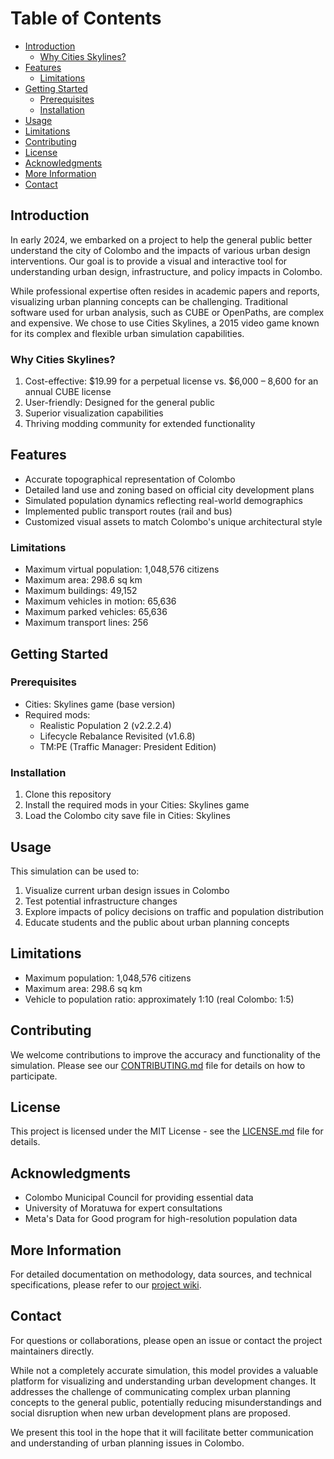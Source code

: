 # Table of Contents

- [Introduction](#introduction)
  - [Why Cities Skylines?](#why-cities-skylines)
- [Features](#features)
  - [Limitations](#limitations)
- [Getting Started](#getting-started)
  - [Prerequisites](#prerequisites)
  - [Installation](#installation)
- [Usage](#usage)
- [Limitations](#limitations-1)
- [Contributing](#contributing)
- [License](#license)
- [Acknowledgments](#acknowledgments)
- [More Information](#more-information)
- [Contact](#contact)

## Introduction

In early 2024, we embarked on a project to help the general public better understand the city of Colombo and the impacts of various urban design interventions.  Our goal is to provide a visual and interactive tool for understanding urban design, infrastructure, and policy impacts in Colombo.

While professional expertise often resides in academic papers and reports, visualizing urban planning concepts can be challenging. Traditional software used for urban analysis, such as CUBE or OpenPaths, are complex and expensive. We chose to use Cities Skylines, a 2015 video game known for its complex and flexible urban simulation capabilities.

### Why Cities Skylines?

1. Cost-effective: $19.99 for a perpetual license vs. $6,000 – 8,600 for an annual CUBE license
2. User-friendly: Designed for the general public
3. Superior visualization capabilities
4. Thriving modding community for extended functionality


## Features

- Accurate topographical representation of Colombo
- Detailed land use and zoning based on official city development plans
- Simulated population dynamics reflecting real-world demographics
- Implemented public transport routes (rail and bus)
- Customized visual assets to match Colombo's unique architectural style

### Limitations

- Maximum virtual population: 1,048,576 citizens
- Maximum area: 298.6 sq km
- Maximum buildings: 49,152
- Maximum vehicles in motion: 65,636
- Maximum parked vehicles: 65,636
- Maximum transport lines: 256

## Getting Started

### Prerequisites

- Cities: Skylines game (base version)
- Required mods:
  - Realistic Population 2 (v2.2.2.4)
  - Lifecycle Rebalance Revisited (v1.6.8)
  - TM:PE (Traffic Manager: President Edition)

### Installation

1. Clone this repository
2. Install the required mods in your Cities: Skylines game
3. Load the Colombo city save file in Cities: Skylines

## Usage

This simulation can be used to:

1. Visualize current urban design issues in Colombo
2. Test potential infrastructure changes
3. Explore impacts of policy decisions on traffic and population distribution
4. Educate students and the public about urban planning concepts

## Limitations

- Maximum population: 1,048,576 citizens
- Maximum area: 298.6 sq km
- Vehicle to population ratio: approximately 1:10 (real Colombo: 1:5)

## Contributing

We welcome contributions to improve the accuracy and functionality of the simulation. Please see our [CONTRIBUTING.md](CONTRIBUTING.md) file for details on how to participate.

## License

This project is licensed under the MIT License - see the [LICENSE.md](LICENSE.md) file for details.

## Acknowledgments

- Colombo Municipal Council for providing essential data
- University of Moratuwa for expert consultations
- Meta's Data for Good program for high-resolution population data

## More Information

For detailed documentation on methodology, data sources, and technical specifications, please refer to our [project wiki](https://github.com/yourusername/colombo-simulation/wiki).

## Contact

For questions or collaborations, please open an issue or contact the project maintainers directly.

While not a completely accurate simulation, this model provides a valuable platform for visualizing and understanding urban development changes. It addresses the challenge of communicating complex urban planning concepts to the general public, potentially reducing misunderstandings and social disruption when new urban development plans are proposed.

We present this tool in the hope that it will facilitate better communication and understanding of urban planning issues in Colombo.
